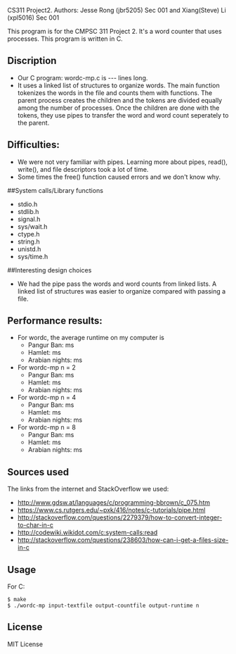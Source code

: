 CS311 Project2. Authors: Jesse Rong (jbr5205) Sec 001 and Xiang(Steve) Li (xpl5016) Sec 001

This program is for the CMPSC 311 Project 2. It's a word counter that uses processes.
This program is written in C.


## Discription
*	Our C program: wordc-mp.c is --- lines long. 
*	It uses a linked list of structures to organize words. The main function tokenizes the words in the file and counts them with functions. The parent process creates the children and the tokens are divided equally among the number of processes. Once the children are done with the tokens, they use pipes to transfer the word and word count seperately to the parent.  

## Difficulties: 
* We were not very familiar with pipes. Learning more about pipes, read(), write(), and file descriptors took a lot of time.  
* Some times the free() function caused errors and we don't know why. 

##System calls/Library functions
* stdio.h
* stdlib.h
* signal.h
* sys/wait.h
* ctype.h
* string.h
* unistd.h
* sys/time.h


##Interesting design choices
* We had the pipe pass the words and word counts from linked lists. A linked list of structures was easier to organize compared with passing a file. 

## Performance results:
* For wordc, the average runtime on my computer is
  * Pangur Ban:  ms
  * Hamlet:  ms
  * Arabian nights:  ms
* For wordc-mp n = 2
	* Pangur Ban:  ms
	* Hamlet: 	ms
	* Arabian nights:  ms
* For wordc-mp n = 4
	* Pangur Ban:  ms
	* Hamlet: 	ms
	* Arabian nights:  ms
* For wordc-mp n = 8
	* Pangur Ban:  ms
	* Hamlet: 	ms
	* Arabian nights:  ms

## Sources used 
The links from the internet and StackOverflow we used:

* http://www.gdsw.at/languages/c/programming-bbrown/c_075.htm
* https://www.cs.rutgers.edu/~pxk/416/notes/c-tutorials/pipe.html
* http://stackoverflow.com/questions/2279379/how-to-convert-integer-to-char-in-c
* http://codewiki.wikidot.com/c:system-calls:read
* http://stackoverflow.com/questions/238603/how-can-i-get-a-files-size-in-c

## Usage
For C:

```
$ make
$ ./wordc-mp input-textfile output-countfile output-runtime n
```



## License
MIT License
